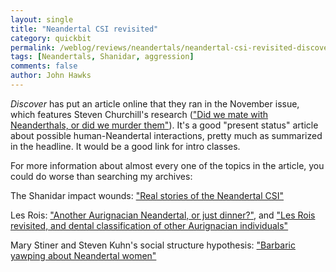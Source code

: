 ```yaml
---
layout: single 
title: "Neandertal CSI revisited" 
category: quickbit
permalink: /weblog/reviews/neandertals/neandertal-csi-revisited-discover-2009.html
tags: [Neandertals, Shanidar, aggression] 
comments: false 
author: John Hawks 
---
```



<i>Discover</i> has put an article online that they ran in the November issue, which features Steven Churchill's research (<a href="http://discovermagazine.com/2009/nov/30-did-we-mate-with-neanderthals-or-murder-them">"Did we mate with Neanderthals, or did we murder them"</a>). It's a good "present status" article about possible human-Neandertal interactions, pretty much as summarized in the headline. It would be a good link for intro classes. 

For more information about almost every one of the topics in the article, you could do worse than searching my archives: 

The Shanidar impact wounds: <a href="http://johnhawks.net/weblog/reviews/neandertals/hunting/shanidar-3-rib-weapon-2009.html">"Real stories of the Neandertal CSI"</a>

Les Rois: <a href="http://johnhawks.net/weblog/reviews/early_modern/europe/les-rois-2009-aurignacian.html">"Another Aurignacian Neandertal, or just dinner?"</a>, and <a href="http://johnhawks.net/weblog/reviews/early_modern/europe/les-rois-2009-bailey-dental-nonmetric.html">"Les Rois revisited, and dental classification of other Aurignacian individuals"</a>

Mary Stiner and Steven Kuhn's social structure hypothesis: <a href="http://johnhawks.net/weblog/reviews/neandertals/hunting/barbaric_yawping_neandertal_women_2006.html">"Barbaric yawping about Neandertal women"</a></p>









